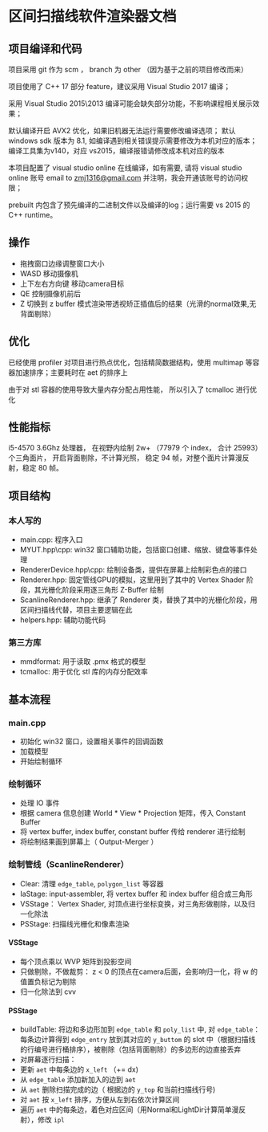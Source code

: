 # 区间扫描线软件渲染器文档


## 项目编译和代码

项目采用 git 作为 scm ， branch 为 other （因为基于之前的项目修改而来） 

项目使用了 C++ 17 部分 feature，建议采用 Visual Studio 2017 编译；

采用 Visual Studio 2015\2013 编译可能会缺失部分功能，不影响课程相关展示效果；

默认编译开启 AVX2 优化，如果旧机器无法运行需要修改编译选项；
默认 windows sdk 版本为 8.1, 如编译遇到相关错误提示需要修改为本机对应的版本；
编译工具集为v140，对应 vs2015，编译报错请修改成本机对应的版本

本项目配置了 visual studio online 在线编译，如有需要, 请将 visual studio online 账号 email to zmj1316@gmail.com 并注明，我会开通该账号的访问权限；

prebuilt 内包含了预先编译的二进制文件以及编译的log；运行需要 vs 2015 的 C++ runtime。



## 操作

* 拖拽窗口边缘调整窗口大小
* WASD 移动摄像机
* 上下左右方向键 移动camera目标
* QE 控制摄像机前后
* Z 切换到 z buffer 模式渲染带透视矫正插值后的结果（光滑的normal效果,无背面剔除）

## 优化

已经使用 profiler 对项目进行热点优化，包括精简数据结构，使用 multimap 等容器加速排序；主要耗时在 aet 的排序上

由于对 stl 容器的使用导致大量内存分配占用性能， 所以引入了 tcmalloc 进行优化

## 性能指标

i5-4570 3.6Ghz 处理器， 在视野内绘制 2w+ （77979 个 index， 合计 25993）个三角面片， 开启背面剔除，不计算光照， 稳定 94 帧，对整个面片计算漫反射，稳定 80 帧。



## 项目结构

### 本人写的

* main.cpp:     程序入口
* MYUT.hpp\cpp: win32 窗口辅助功能，包括窗口创建、缩放、键盘等事件处理
* RendererDevice.hpp\cpp:   绘制设备类，提供在屏幕上绘制彩色点的接口
* Renderer.hpp: 固定管线GPU的模拟，这里用到了其中的 Vertex Shader 阶段，其光栅化阶段采用逐三角形 Z-Buffer 绘制
* ScanlineRenderer.hpp: 继承了 Renderer 类，替换了其中的光栅化阶段，用区间扫描线代替，项目主要逻辑在此
* helpers.hpp:  辅助功能代码

### 第三方库

* mmdformat:    用于读取 .pmx 格式的模型
* tcmalloc:  用于优化 stl 库的内存分配效率


## 基本流程

### main.cpp

* 初始化 win32 窗口，设置相关事件的回调函数
* 加载模型
* 开始绘制循环

### 绘制循环

* 处理 IO 事件
* 根据 camera 信息创建 World * View * Projection 矩阵，传入 Constant Buffer
* 将 vertex buffer, index buffer, constant buffer 传给 renderer 进行绘制
* 将绘制结果画到屏幕上（ Output-Merger  ）

### 绘制管线（ScanlineRenderer）

* Clear:    清理 `edge_table`, `polygon_list` 等容器
* IaStage:  input-assembler, 将 vertex buffer 和 index buffer 组合成三角形
* VSStage： Vertex Shader, 对顶点进行坐标变换，对三角形做剔除，以及归一化除法
* PSStage:  扫描线光栅化和像素渲染


#### VSStage

* 每个顶点乘以 WVP 矩阵到投影空间
* 只做剔除，不做裁剪： z < 0 的顶点在camera后面，会影响归一化，将 w 的值置负标记为剔除
* 归一化除法到 cvv 

#### PSStage

* buildTable:   将边和多边形加到 `edge_table` 和 `poly_list` 中, 对 `edge_table`： 每条边计算得到 `edge_entry` 放到其对应的 `y_buttom` 的 slot 中（根据扫描线的行编号进行桶排序），被剔除（包括背面剔除）的多边形的边直接丢弃
* 对屏幕逐行扫描：
* 更新 `aet` 中每条边的 `x_left` （+= dx)
* 从 `edge_table` 添加新加入的边到 `aet`
* 从 `aet` 删除扫描完成的边（ 根据边的 `y_top` 和当前扫描线行号)
* 对 `aet` 按 `x_left` 排序，方便从左到右依次计算区间
* 遍历 `aet` 中的每条边，着色对应区间（用Normal和LightDir计算简单漫反射），修改 `ipl`
